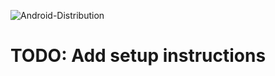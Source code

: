 ![Android-Distribution](https://github.com/bekroz/rn-actions/actions/workflows/distribute-android.yml/badge.svg)
<!-- [![Build-Time](https://img.shields.io/badge/Build_Time-30_minutes-blue.svg)](https://github.com/bekroz/rn-actions/actions)

[![Build-Time](http://localhost:3000/execute-script)](http://localhost:3000/execute-script) -->

# TODO: Add setup instructions
